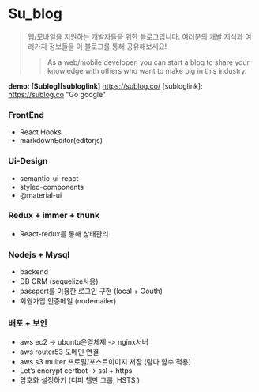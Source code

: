 # Su_blog
> 웹/모바일을 지원하는 개발자들을 위한 블로그입니다. 여러분의 개발 지식과 여러가지 정보들을 이 블로그를 통해 공유해보세요!
> > As a web/mobile developer, you can start a blog to share your knowledge with others who want to make big in this industry.

__demo: [Sublog][subloglink]__  <https://sublog.co/>
[subloglink]: https://sublog.co "Go google"

### FrontEnd
- React Hooks
- markdownEditor(editorjs)

### Ui-Design  
+ semantic-ui-react
+ styled-components
+ @material-ui

### Redux + immer + thunk
- React-redux를 통해 상태관리 

### Nodejs + Mysql
- backend
- DB ORM (sequelize사용)
- passport를 이용한 로그인 구현 (local + Oouth)
- 회원가입 인증메일 (nodemailer)

### 배포 + 보안
- aws ec2 -> ubuntu운영체제 -> nginx서버 
- aws router53 도메인 연결 
- aws s3 multer 프로필/포스트이미지 저장 (람다 함수 적용)
- Let’s encrypt  certbot -> ssl + https 
- 암호화 설정하기 (디피 헬만 그룹, HSTS )



